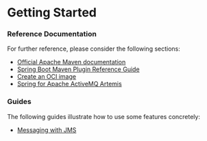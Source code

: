 # Getting Started

### Reference Documentation
For further reference, please consider the following sections:

* [Official Apache Maven documentation](https://maven.apache.org/guides/index.html)
* [Spring Boot Maven Plugin Reference Guide](https://docs.spring.io/spring-boot/docs/2.6.3/maven-plugin/reference/html/)
* [Create an OCI image](https://docs.spring.io/spring-boot/docs/2.6.3/maven-plugin/reference/html/#build-image)
* [Spring for Apache ActiveMQ Artemis](https://docs.spring.io/spring-boot/docs/2.6.3/reference/htmlsingle/#boot-features-artemis)

### Guides
The following guides illustrate how to use some features concretely:

* [Messaging with JMS](https://spring.io/guides/gs/messaging-jms/)

